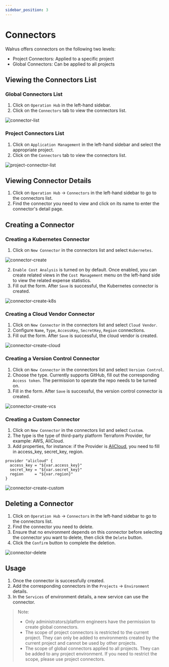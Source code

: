 ```yaml
---
sidebar_position: 3
---
```


# Connectors

Walrus offers connectors on the following two levels:

- Project Connectors: Applied to a specific project
- Global Connectors: Can be applied to all projects
## Viewing the Connectors List

### Global Connectors List

1. Click on `Operation Hub` in the left-hand sidebar.
2. Click on the `Connectors` tab to view the connectors list.

![connector-list](/img/v0.3.0/opration/connector/op-conn-list-en.png)

### Project Connectors List

1. Click on `Application Management` in the left-hand sidebar and select the appropriate project.
2. Click on the `Connectors` tab to view the connectors list.

![project-connector-list](/img/v0.3.0/application/project/app-proj-conn-list-en.png)

## Viewing Connector Details

1. Click on `Operation Hub` -> `Connectors` in the left-hand sidebar to go to the connectors list.
2. Find the connector you need to view and click on its name to enter the connector's detail page.

## Creating a Connector

### Creating a Kubernetes Connector

1. Click on `New Connector` in the connectors list and select `Kubernetes`.

![connector-create](/img/v0.3.0/quickstart/qs-add-connector-en.png)

2. `Enable Cost Analysis` is turned on by default. Once enabled, you can create related views in the `Cost Management` menu on the left-hand side to view the related expense statistics.
3. Fill out the form. After `Save` is successful, the Kubernetes connector is created.
   
![connector-create-k8s](/img/v0.3.0/opration/connector/op-conn-create-k8s-en.png)

### Creating a Cloud Vendor Connector

1. Click on `New Connector` in the connectors list and select `Cloud Vendor`.
2. Configure `Name`, `Type`, `AccessKey`, `SecretKey`, `Region` connections.
3. Fill out the form. After `Save` is successful, the cloud vendor is created.

![connector-create-cloud](/img/v0.3.0/opration/connector/op-conn-create-cloud-en.png)

### Creating a Version Control Connector

1. Click on `New Connector` in the connectors list and select `Version Control`.
2. Choose the type. Currently supports GitHub, fill out the corresponding `Access token`. The permission to operate the repo needs to be turned on.
3. Fill in the form. After `Save` is successful, the version control connector is created.

![connector-create-vcs](/img/v0.3.0/opration/connector/op-conn-create-vcs-en.png)

### Creating a Custom Connector

1. Click on `New Connector` in the connectors list and select `Custom`.
2. The type is the type of third-party platform Terraform Provider, for example: AWS, AliCloud.
3. Add properties, for instance: if the Provider is [AliCloud](https://registry.terraform.io/providers/aliyun/alicloud/latest/docs), you need to fill in access_key, secret_key, region.

```
provider "alicloud" {
  access_key = "${var.access_key}"
  secret_key = "${var.secret_key}"
  region     = "${var.region}"
}
```

![connector-create-custom](/img/v0.3.0/opration/connector/op-conn-create-custom-en.png)
## Deleting a Connector

1. Click on `Operation Hub` -> `Connectors` in the left-hand sidebar to go to the connectors list.
2. Find the connector you need to delete.
3. Ensure that no environment depends on this connector before selecting the connector you want to delete, then click the `Delete` button.
5. Click the `Confirm` button to complete the deletion.

![connector-delete](/img/v0.3.0/opration/connector/op-conn-del-en.png)

## Usage

1. Once the connector is successfully created.
2. Add the corresponding connectors in the `Projects` -> `Environment` details.
3. In the `Services` of environment details, a new service can use the connector.

> Note:
> - Only administrators/platform engineers have the permission to create global connectors.
> - The scope of project connectors is restricted to the current project. They can only be added to environments created by the current project and cannot be used by other projects.
> - The scope of global connectors applied to all projects. They can be added to any project environment. If you need to restrict the scope, please use project connectors.